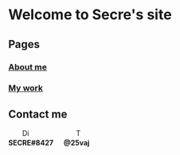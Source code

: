   <link rel="shortcut icon" type="image/x-icon" href="secrelogo.jpg" />

# Welcome to Secre's site
## Pages
### <a href="aboutme.html"><strong>About me</strong></a>
### <a href="mywork.html"><strong>My work</strong></a>

## Contact me
<p>
&emsp;&emsp;<img src="C:\Users\Theo\Documents\GitHub\secrekun.github.io\Public\Photos & logos\discord logo.png" alt="Discord" style="width:16px;height:16px;" > 
&emsp;&emsp;&emsp;&emsp;&emsp;&emsp;
<img src="C:\Users\Theo\Documents\GitHub\secrekun.github.io\Public\Photos & logos\twitterlogo.jpg" alt="Twitter" style="width:16px;height:16px;" >
<br><strong> SECRE#8427 &emsp; @25vaj</strong>
</p>
